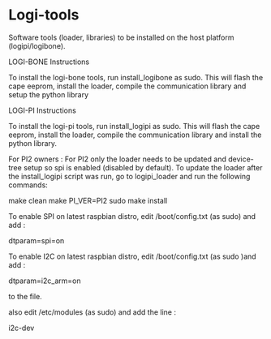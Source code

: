 Logi-tools
==========

Software tools (loader, libraries) to be installed on the host platform (logipi/logibone).


LOGI-BONE Instructions

To install the logi-bone tools, run install_logibone as sudo. This will flash the cape eeprom, install the loader, compile the communication library and setup the python library


LOGI-PI Instructions

To install the logi-pi tools, run install_logipi as sudo. This will flash the cape eeprom, install the loader, compile the communication library and install the python library.

For PI2 owners : For PI2 only the loader needs to be updated and device-tree setup so spi is enabled (disabled by default). To update the loader after the install_logipi script was run, go to logipi_loader and run the following commands:

make clean
make PI_VER=PI2
sudo make install

To enable SPI on latest raspbian distro, edit /boot/config.txt (as sudo) and add :

dtparam=spi=on

To enable I2C on latest raspbian distro, edit /boot/config.txt (as sudo )and add :

dtparam=i2c_arm=on

to the file.

also edit /etc/modules (as sudo) and add the line :

i2c-dev
